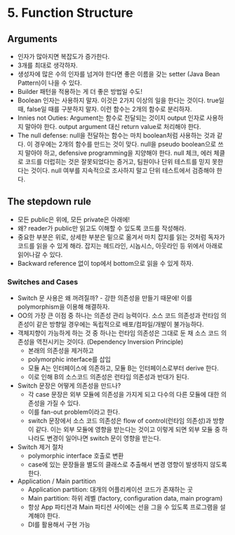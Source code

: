 # 5. Function Structure

## Arguments

* 인자가 많아지면 복잡도가 증가한다.
* 3개를 최대로 생각하자.
* 생성자에 많은 수의 인자를 넘겨야 한다면 좋은 이름을 갖는 setter (Java Bean Pattern)이 나을 수 있다.
* Builder 패턴을 적용하는 게 더 좋은 방법일 수도!
* Boolean 인자는 사용하지 말자. 이것은 2가지 이상의 일을 한다는 것이다. true일 때, false일 때를 구분하지 말자. 이런 함수는 2개의 함수로 분리하자.
* Innies not Outies: Argument는 함수로 전달되는 것이지 output 인자로 사용하지 말아야 한다. output argument 대신 return value로 처리해야 한다.
* The null defense: null을 전달하는 함수는 마치 boolean처럼 사용하는 것과 같다. 이 경우에는 2개의 함수를 만드는 것이 맞다. null을 pseudo boolean으로 쓰지 말아야 하고, defensive programming을 지양해야 한다. null 체크, 에러 체클로 코드를 더럽히는 것은 잘못되었다는 증거고, 팀원이나 단위 테스트를 믿지 못한다는 것이다. null 여부를 지속적으로 조사하지 말고 단위 테스트에서 검증해야 한다.



## The stepdown rule

* 모든 public은 위에, 모든 private은 아래에!
* 왜? reader가 public만 읽고도 이해할 수 있도록 코드를 작성해라.
* 중요한 부분은 위로, 상세한 부분은 밑으로 옮겨서 마치 잡지를 읽는 것처럼 독자가 코드를 읽을 수 있게 해라. 잡지는 헤드라인, 시놉시스, 아웃라인 등 위에서 아래로 읽어나갈 수 있다.
* Backward reference 없이 top에서 bottom으로 읽을 수 있게 하자.



### Switches and Cases

* Switch 문 사용은 왜 꺼려질까? - 강한 의존성을 만들기 때문에! 이를 polymorphism을 이용해 해결하자.
* OO의 가장 큰 이점 중 하나는 의존성 관리 능력이다. 소스 코드 의존성과 런타임 의존성이 같은 방향일 경우에는 독립적으로 배포/컴파일/개발이 불가능하다.
* 객체지향이 가능하게 하는 것 중 하나는 런타임 의존성은 그대로 둔 채 소스 코드 의존성을 역전시키는 것이다. (Dependency Inversion Principle) 
  * 본래의 의존성을 제거하고
  * polymorphic interface를 삽입
  * 모듈 A는 인터페이스에 의존하고, 모듈 B는 인터페이스로부터 derive 한다.
  * 이로 인해 B의 소스코드 의존성은 런타임 의존성과 반대가 된다.
* Switch 문장은 어떻게 의존성을 만드나?
  * 각 case 문장은 외부 모듈에 의존성을 가지게 되고 다수의 다른 모듈에 대한 의존성을 가질 수 있다.
  * 이를 fan-out problem이라고 한다.
  * switch 문장에서 소스 코드 의존성은 flow of control(런타임 의존성)과 방향이 같다. 이는 외부 모듈에 영향을 받는다는 것이고 이렇게 되면 외부 모듈 중 하나라도 변경이 일어나면 switch 문이 영향을 받는다.
* Switch 제거 절차
  * polymorphic interface 호출로 변환
  * case에 있는 문장들을 별도의 클래스로 추출해서 변경 영향이 발생하지 않도록 한다.
* Application / Main partition
  * Application partition: 대개의 어플리케이션 코드가 존재하는 곳
  * Main partition: 하위 레벨 (factory, configuration data, main program)
  * 항상 App 파티션과 Main 파티션 사이에는 선을 그을 수 있도록 프로그램을 설계해야 한다.
  * DI를 활용해서 구현 가능
